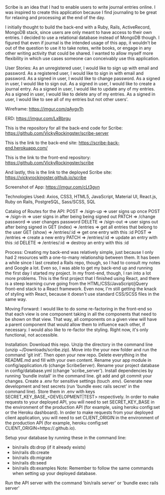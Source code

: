 Scribe is an idea that I had to enable users to write journal entries online. I
was inspired to create this application because I find journaling to be great
for relaxing and processing at the end of the day.

I initially thought to build the back-end with a Ruby, Rails, ActiveRecord,
MongoDB stack, since users are only meant to have access to their own entries.
I decided to use a relational database instead of MongoDB though. I figured that
even if journal is the intended usage of this app, it wouldn't be out of the
question to use it to take notes, write books, or engage in any other writing
activity that could be shared. I wanted to allow myself more flexibility in
which use cases someone can conceivably use this application.

User Stories:
As an unregistered user, I would like to sign up with email and password.
As a registered user, I would like to sign in with email and password.
As a signed in user, I would like to change password.
As a signed in user, I would like to sign out.
As a signed in user, I would like to create a journal entry.
As a signed in user, I would like to update any of my entries.
As a signed in user, I would like to delete any of my entries.
As a signed in user, I would like to see all of my entries but not other users'.

Wireframe:
https://imgur.com/qAygv1h

ERD:
https://imgur.com/LxBbrgu


This is the repository for all the back-end code for Scribe:
https://github.com/VickyRockingster/scribe-server

This is the link to the back-end site: https://scribe-back-end.herokuapp.com/

This is the link to the front-end repository:
https://github.com/VickyRockingster/scribe

And lastly, this is the link to the deployed Scribe site:
https://vickyrockingster.github.io/scribe

Screenshot of App:
https://imgur.com/cLt3gyn

Technologies Used:
Axios, CSS3, HTML5, JavaScript, Material UI, React.js, Ruby on Rails, PostgreSQL,
Sass/SCSS, SQL

Catalog of Routes for the API:
POST =>	/sign-up	=> user signs up once
POST =>	/sign-in	=> user signs in after being being signed out
PATCH	 => /change password	=> user changes password
DELETE =>	/sign-out	=> user signs out  after being signed in
GET (index) => /entries	=> get all entries that belong to the user
GET (show) => /entries/:id	=> get one entry with this :id
POST =>	/entries	=> create a new entry
PATCH	 => /entries/:id	=> update an entry with this :id
DELETE =>	/entries/:id	=> destroy an entry with this :id

Process:
Creating my back-end was relatively simple, just because I only had 2 resources
with a one-to-many relationship between them. It has been a while since I last
created a Rails repo, though, so I had to consult my notes and Google a lot. Even
so, I was able to get my back-end up and running the first day I started my
project.
In my front-end, though, I ran into a lot more problems. This is the first project
that I finished using React, and there is a steep learning curve going from the
HTML/CSS/JavaScript/jQuery front-end stack to a React framework. Even now, I'm
still getting the knack of styling with React, because it doesn't use standard
CSS/SCSS files in the same way.


Moving Forward:
I would like to do some re-factoring in the front-end so that each view is one
component taking in all the components that need to be shown on that view. That
way, all components on a given view will have a parent component that would allow
them to influence each other, if necessary. I would also like to re-factor the
styling. Right now, it's only functional, not accessible.

Installation:
Download this repo.
Unzip the directory in the command line (unzip ~/Downloads/scribe.zip).
Move into the your new folder and run the command 'git init'. Then open your new
repo.
Delete everything in the README.md and fill with your own content.
Rename your app module in config/application.rb (change ScribeServer).
Rename your project database in config/database.yml (change 'scribe_server').
Install dependencies by running 'bundle install' in the command line.
git add and git commit your changes.
Create a .env for sensitive settings (touch .env).
Generate new development and test secrets (run 'bundle exec rails secret' in the
command line).
Store them in .env with keys SECRET_KEY_BASE_<DEVELOPMENT|TEST> respectively.
In order to make requests to your deployed API, you will need to set
SECRET_KEY_BASE in the environment of the production API (for example, using
heroku config:set or the Heroku dashboard).
In order to make requests from your deployed client application, you will need
to set CLIENT_ORIGIN in the environment of the production API (for example,
heroku config:set CLIENT_ORIGIN=https://<github-username>.github.io).

Setup your database by running these in the command line:
- bin/rails db:drop (if it already exists)
- bin/rails db:create
- bin/rails db:migrate
- bin/rails db:seed
- bin/rails db:examples
Note: Remember to follow the same commands when setting up your deployed database.

Run the API server with the command 'bin/rails server' or 'bundle exec rails
server'
